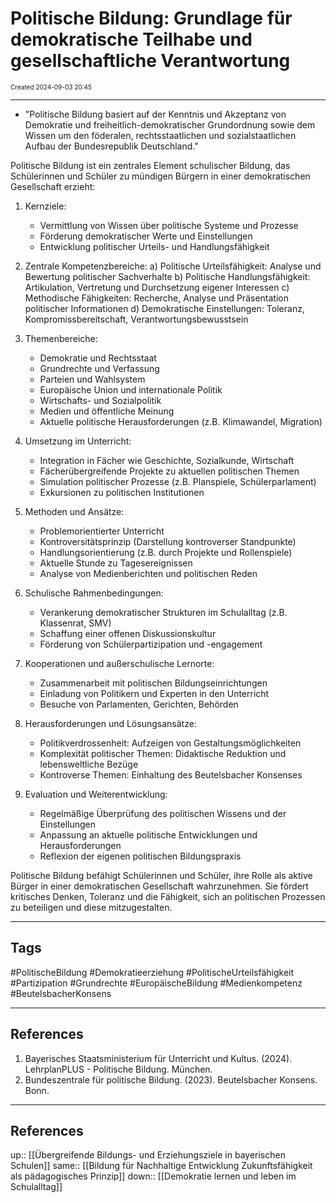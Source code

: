 # Politische Bildung: Grundlage für demokratische Teilhabe und gesellschaftliche Verantwortung
<span style="font-size:10;"> Created 2024-09-03 20:45 </span>

---
* "Politische Bildung basiert auf der Kenntnis und Akzeptanz von Demokratie und freiheitlich-demokratischer Grundordnung sowie dem Wissen um den föderalen, rechtsstaatlichen und sozialstaatlichen Aufbau der Bundesrepublik Deutschland."

Politische Bildung ist ein zentrales Element schulischer Bildung, das Schülerinnen und Schüler zu mündigen Bürgern in einer demokratischen Gesellschaft erzieht:

1. Kernziele:
   - Vermittlung von Wissen über politische Systeme und Prozesse
   - Förderung demokratischer Werte und Einstellungen
   - Entwicklung politischer Urteils- und Handlungsfähigkeit

2. Zentrale Kompetenzbereiche:
   a) Politische Urteilsfähigkeit: Analyse und Bewertung politischer Sachverhalte
   b) Politische Handlungsfähigkeit: Artikulation, Vertretung und Durchsetzung eigener Interessen
   c) Methodische Fähigkeiten: Recherche, Analyse und Präsentation politischer Informationen
   d) Demokratische Einstellungen: Toleranz, Kompromissbereitschaft, Verantwortungsbewusstsein

3. Themenbereiche:
   - Demokratie und Rechtsstaat
   - Grundrechte und Verfassung
   - Parteien und Wahlsystem
   - Europäische Union und internationale Politik
   - Wirtschafts- und Sozialpolitik
   - Medien und öffentliche Meinung
   - Aktuelle politische Herausforderungen (z.B. Klimawandel, Migration)

4. Umsetzung im Unterricht:
   - Integration in Fächer wie Geschichte, Sozialkunde, Wirtschaft
   - Fächerübergreifende Projekte zu aktuellen politischen Themen
   - Simulation politischer Prozesse (z.B. Planspiele, Schülerparlament)
   - Exkursionen zu politischen Institutionen

5. Methoden und Ansätze:
   - Problemorientierter Unterricht
   - Kontroversitätsprinzip (Darstellung kontroverser Standpunkte)
   - Handlungsorientierung (z.B. durch Projekte und Rollenspiele)
   - Aktuelle Stunde zu Tagesereignissen
   - Analyse von Medienberichten und politischen Reden

6. Schulische Rahmenbedingungen:
   - Verankerung demokratischer Strukturen im Schulalltag (z.B. Klassenrat, SMV)
   - Schaffung einer offenen Diskussionskultur
   - Förderung von Schülerpartizipation und -engagement

7. Kooperationen und außerschulische Lernorte:
   - Zusammenarbeit mit politischen Bildungseinrichtungen
   - Einladung von Politikern und Experten in den Unterricht
   - Besuche von Parlamenten, Gerichten, Behörden

8. Herausforderungen und Lösungsansätze:
   - Politikverdrossenheit: Aufzeigen von Gestaltungsmöglichkeiten
   - Komplexität politischer Themen: Didaktische Reduktion und lebensweltliche Bezüge
   - Kontroverse Themen: Einhaltung des Beutelsbacher Konsenses

9. Evaluation und Weiterentwicklung:
   - Regelmäßige Überprüfung des politischen Wissens und der Einstellungen
   - Anpassung an aktuelle politische Entwicklungen und Herausforderungen
   - Reflexion der eigenen politischen Bildungspraxis

Politische Bildung befähigt Schülerinnen und Schüler, ihre Rolle als aktive Bürger in einer demokratischen Gesellschaft wahrzunehmen. Sie fördert kritisches Denken, Toleranz und die Fähigkeit, sich an politischen Prozessen zu beteiligen und diese mitzugestalten.

---
## Tags
#PolitischeBildung #Demokratieerziehung #PolitischeUrteilsfähigkeit #Partizipation #Grundrechte #EuropäischeBildung #Medienkompetenz #BeutelsbacherKonsens

---
## References
1. Bayerisches Staatsministerium für Unterricht und Kultus. (2024). LehrplanPLUS - Politische Bildung. München.
2. Bundeszentrale für politische Bildung. (2023). Beutelsbacher Konsens. Bonn.

---
## References
up:: [[Übergreifende Bildungs- und Erziehungsziele in bayerischen Schulen]]
same:: [[Bildung für Nachhaltige Entwicklung Zukunftsfähigkeit als pädagogisches Prinzip]]
down:: [[Demokratie lernen und leben im Schulalltag]]